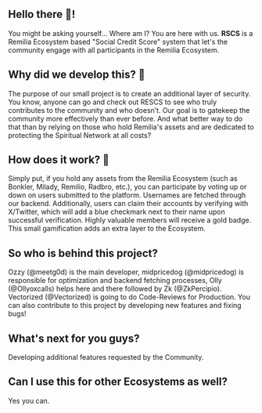 ## Hello there 👋!

You might be asking yourself... Where am I? You are here with us. 
**RSCS** is a Remilia Ecosystem based "Social Credit Score" system that let's the community engage with all participants in the Remilia Ecosystem. 

## Why did we develop this? 🤔

The purpose of our small project is to create an additional layer of security. You know, anyone can go and check out RESCS to see who truly contributes to the community and who doesn’t. 
Our goal is to gatekeep the community more effectively than ever before. And what better way to do that than by relying on those who hold Remilia's assets and are dedicated to protecting the Spiritual Network at all costs?

## How does it work? 🤗

Simply put, if you hold any assets from the Remilia Ecosystem (such as Bonkler, Milady, Remilio, Radbro, etc.), you can participate by voting up or down on users submitted to the platform. Usernames are fetched through our backend. 
Additionally, users can claim their accounts by verifying with X/Twitter, which will add a blue checkmark next to their name upon successful verification. 
Highly valuable members will receive a gold badge. This small gamification adds an extra layer to the Ecosystem.

## So who is behind this project?

Ozzy (@meetg0d) is the main developer, midpricedog (@midpricedog) is responsible for optimization and backend fetching processes, Olly (@Ollyoxcalls) helps here and there followed by Zk (@ZkPercipio). Vectorized (@Vectorized) is going to do Code-Reviews for Production.
You can also contribute to this project by developing new features and fixing bugs!


## What's next for you guys?

Developing additional features requested by the Community. 

## Can I use this for other Ecosystems as well?

Yes you can.

<!--

**Here are some ideas to get you started:**

🙋‍♀️ A short introduction - what is your organization all about?
🌈 Contribution guidelines - how can the community get involved?
👩‍💻 Useful resources - where can the community find your docs? Is there anything else the community should know?
🍿 Fun facts - what does your team eat for breakfast?
🧙 Remember, you can do mighty things with the power of [Markdown](https://docs.github.com/github/writing-on-github/getting-started-with-writing-and-formatting-on-github/basic-writing-and-formatting-syntax)
-->
